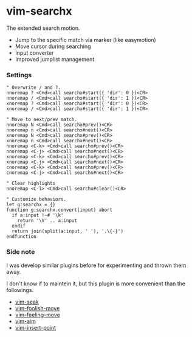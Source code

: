 # vim-searchx

The extended search motion.

- Jump to the specific match via marker (like easymotion)
- Move cursor during searching
- Input converter
- Improved jumplist management


### Settings

```vim
" Overwrite / and ?.
nnoremap ? <Cmd>call searchx#start({ 'dir': 0 })<CR>
nnoremap / <Cmd>call searchx#start({ 'dir': 1 })<CR>
xnoremap ? <Cmd>call searchx#start({ 'dir': 0 })<CR>
xnoremap / <Cmd>call searchx#start({ 'dir': 1 })<CR>

" Move to next/prev match.
nnoremap N <Cmd>call searchx#prev()<CR>
nnoremap n <Cmd>call searchx#next()<CR>
xnoremap N <Cmd>call searchx#prev()<CR>
xnoremap n <Cmd>call searchx#next()<CR>
nnoremap <C-k> <Cmd>call searchx#prev()<CR>
nnoremap <C-j> <Cmd>call searchx#next()<CR>
xnoremap <C-k> <Cmd>call searchx#prev()<CR>
xnoremap <C-j> <Cmd>call searchx#next()<CR>
cnoremap <C-k> <Cmd>call searchx#prev()<CR>
cnoremap <C-j> <Cmd>call searchx#next()<CR>

" Clear highlights
nnoremap <C-l> <Cmd>call searchx#clear()<CR>

" Customize behaviors.
let g:searchx = {}
function g:searchx.convert(input) abort
  if a:input !~# '\k'
    return '\V' .. a:input
  endif
  return join(split(a:input, ' '), '.\{-}')
endfunction
```


### Side note

I was develop similar plugins before for experimenting and thrown them away.

I don't know if to maintein it, but this plugin is more convenient than the followings.

- [vim-seak](https://github.com/hrsh7th/vim-seak)
- [vim-foolish-move](https://github.com/hrsh7th/vim-foolish-move)
- [vim-feeling-move](https://github.com/hrsh7th/vim-feeling-move)
- [vim-aim](https://github.com/hrsh7th/vim-aim)
- [vim-insert-point](https://github.com/hrsh7th/vim-insert-point)

